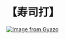 # 【寿司打】 #

[![Image from Gyazo](https://i.gyazo.com/cc911585287d510f8482d29648a3fff6.jpg)](https://gyazo.com/cc911585287d510f8482d29648a3fff6)
